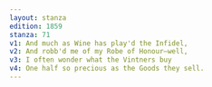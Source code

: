 ```yaml
---
layout: stanza
edition: 1859
stanza: 71
v1: And much as Wine has play'd the Infidel,
v2: And robb'd me of my Robe of Honour—well,
v3: ⁠I often wonder what the Vintners buy
v4: One half so precious as the Goods they sell.
---
```

